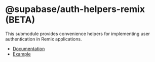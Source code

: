 # @supabase/auth-helpers-remix (BETA)

This submodule provides convenience helpers for implementing user authentication in Remix applications.

- [Documentation](https://supabase.com/docs/guides/auth/auth-helpers/remix)
- [Example](https://github.com/supabase/auth-helpers/tree/main/examples/remix)
